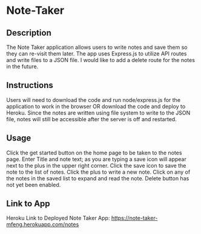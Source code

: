 # Note-Taker

## Description

The Note Taker application allows users to write notes and save them so they can re-visit them later. The app uses Express.js to utilize API routes and write files to a JSON file. I would like to add a delete route for the notes in the future.

## Instructions

Users will need to download the code and run node/express.js for the application to work in the browser OR download the code and deploy to Heroku. Since the notes are written using file system to write to the JSON file, notes will still be accessible after the server is off and restarted.

## Usage

Click the get started button on the home page to be taken to the notes page.
Enter Title and note text; as you are typing a save icon will appear next to the plus in the upper right corner.
Click the save icon to save the note to the list of notes.
Click the plus to write a new note.
Click on any of the notes in the saved list to expand and read the note.
Delete button has not yet been enabled.

## Link to App

Heroku Link to Deployed Note Taker App:
https://note-taker-mfeng.herokuapp.com/notes
